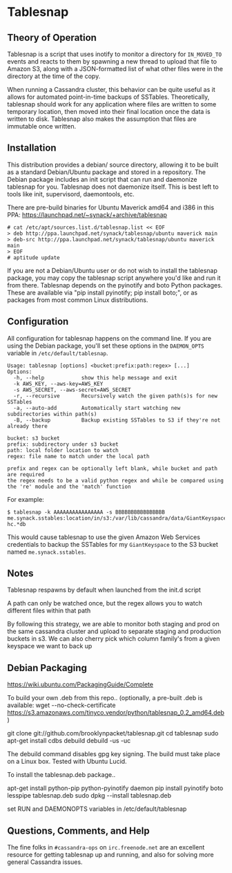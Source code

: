 Tablesnap
=========

Theory of Operation
-------------------

Tablesnap is a script that uses inotify to monitor a directory for `IN_MOVED_TO`
events and reacts to them by spawning a new thread to upload that file to
Amazon S3, along with a JSON-formatted list of what other files were in the
directory at the time of the copy.

When running a Cassandra cluster, this behavior can be quite useful as it
allows for automated point-in-time backups of SSTables. Theoretically,
tablesnap should work for any application where files are written to some
temporary location, then moved into their final location once the data is
written to disk. Tablesnap also makes the assumption that files are immutable
once written.

Installation
------------

This distribution provides a debian/ source directory, allowing it to be built
as a standard Debian/Ubuntu package and stored in a repository. The Debian
package includes an init script that can run and daemonize tablesnap for you.
Tablesnap does not daemonize itself. This is best left to tools like
init, supervisord, daemontools, etc.

There are pre-build binaries for Ubuntu Maverick amd64 and i386 in this PPA:
<https://launchpad.net/~synack/+archive/tablesnap>

	# cat /etc/apt/sources.list.d/tablesnap.list << EOF
	> deb http://ppa.launchpad.net/synack/tablesnap/ubuntu maverick main
	> deb-src http://ppa.launchpad.net/synack/tablesnap/ubuntu maverick main
	> EOF
	# aptitude update

If you are not a Debian/Ubuntu user or do not wish to install the tablesnap
package, you may copy the tablesnap script anywhere you'd like and run it from
there. Tablesnap depends on the pyinotify and boto Python packages. These are
available via "pip install pyinotify; pip install boto;", or as packages from
most common Linux distributions.

Configuration
-------------

All configuration for tablesnap happens on the command line. If you are using
the Debian package, you'll set these options in the `DAEMON_OPTS` variable in
`/etc/default/tablesnap`.

    Usage: tablesnap [options] <bucket:prefix:path:regex> [...]
    Options:
      -h, --help            show this help message and exit
      -k AWS_KEY, --aws-key=AWS_KEY
      -s AWS_SECRET, --aws-secret=AWS_SECRET
      -r, --recursive       Recursively watch the given path(s)s for new SSTables
      -a, --auto-add        Automatically start watching new subdirectories within path(s)
      -B, --backup          Backup existing SSTables to S3 if they're not already there

    bucket: s3 bucket
    prefix: subdirectory under s3 bucket
    path: local folder location to watch
    regex: file name to match under the local path

    prefix and regex can be optionally left blank, while bucket and path are required
    the regex needs to be a valid python regex and while be compared using the 're' module and the 'match' function

For example:

	$ tablesnap -k AAAAAAAAAAAAAAAA -s BBBBBBBBBBBBBBBB me.synack.sstables:location/in/s3:/var/lib/cassandra/data/GiantKeyspace:columnfamily-hc.*db

This would cause tablesnap to use the given Amazon Web Services credentials to
backup the SSTables for my `GiantKeyspace` to the S3 bucket named
`me.synack.sstables`.


Notes
-----

Tablesnap respawns by default when launched from the init.d script

A path can only be watched once, but the regex allows you to watch different files within that path

By following this strategy, we are able to monitor both staging and prod on the same cassandra cluster
and upload to separate staging and production buckets in s3.  We can also cherry pick which
column family's from a given keyspace we want to back up


Debian Packaging
----------------

https://wiki.ubuntu.com/PackagingGuide/Complete

To build your own .deb from this repo..
(optionally, a pre-built .deb is available: wget --no-check-certificate https://s3.amazonaws.com/tinyco.vendor/python/tablesnap_0.2_amd64.deb)

git clone git://github.com/brooklynpacket/tablesnap.git
cd tablesnap
sudo apt-get install cdbs debuild
debuild -us -uc

The debuild command disables gpg key signing.
The build must take place on a Linux box.  Tested with Ubuntu Lucid.


To install the tablesnap.deb package..

apt-get install python-pip python-pyinotify daemon
pip install pyinotify boto
lesspipe tablesnap.deb
sudo dpkg --install tablesnap.deb

set RUN and DAEMONOPTS variables in /etc/default/tablesnap


Questions, Comments, and Help
-----------------------------
The fine folks in `#cassandra-ops` on `irc.freenode.net` are an excellent
resource for getting tablesnap up and running, and also for solving more
general Cassandra issues.
